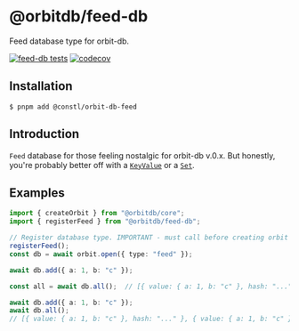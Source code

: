 # @orbitdb/feed-db
Feed database type for orbit-db.

[![feed-db tests](https://github.com/orbitdb/feed/actions/workflows/run-test.yml/badge.svg?branch=main)](https://github.com/orbitdb/feed/actions/workflows/run-test.yml)
[![codecov](https://codecov.io/gh/orbitdb/feed/graph/badge.svg?token=7OZK4BJDej)](https://codecov.io/gh/orbitdb/feed)

## Installation
```
$ pnpm add @constl/orbit-db-feed
```
## Introduction
`Feed` database for those feeling nostalgic for orbit-db v.0.x. But honestly, you're probably better off with a [`KeyValue`](https://github.com/orbitdb/core) or a [`Set`](https://github.com/orbitdb/set).

## Examples
```ts
import { createOrbit } from "@orbitdb/core";
import { registerFeed } from "@orbitdb/feed-db";

// Register database type. IMPORTANT - must call before creating orbit instance !
registerFeed();
const db = await orbit.open({ type: "feed" });

await db.add({ a: 1, b: "c" });

const all = await db.all();  // [{ value: { a: 1, b: "c" }, hash: "..." }]

await db.add({ a: 1, b: "c" });
await db.all();  
// [{ value: { a: 1, b: "c" }, hash: "..." }, { value: { a: 1, b: "c" }, hash: "..." }]
```
